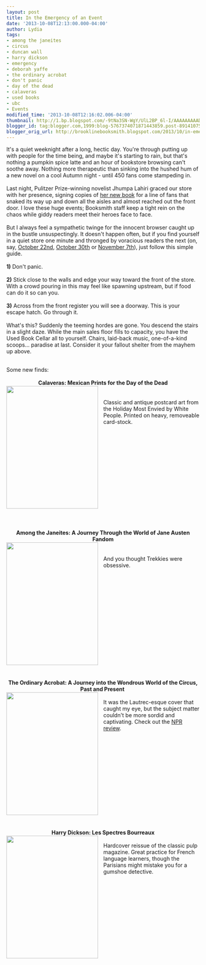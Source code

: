 ```yaml
---
layout: post
title: In the Emergency of an Event
date: '2013-10-08T12:13:00.000-04:00'
author: Lydia
tags:
- among the janeites
- circus
- duncan wall
- harry dickson
- emergency
- deborah yaffe
- the ordinary acrobat
- don't panic
- day of the dead
- calaveras
- used books
- ubc
- Events
modified_time: '2013-10-08T12:16:02.006-04:00'
thumbnail: http://1.bp.blogspot.com/-9tNa3SN-WgY/UlL2BP_6l-I/AAAAAAAAADo/fPlwdKvFNRk/s72-c/photo+2.JPG
blogger_id: tag:blogger.com,1999:blog-5767374071871443859.post-891410757209052052
blogger_orig_url: http://brooklinebooksmith.blogspot.com/2013/10/in-emergency-of-event.html
---
```


It's a quiet weeknight after a long, hectic day. You're through putting up with people for the time being, and maybe it's starting to rain, but that's nothing a pumpkin spice latte and an hour of bookstore browsing can't soothe away. Nothing more therapeutic than sinking into the hushed hum of a new novel on a cool Autumn night - until 450 fans come stampeding in.<br /><br />Last night, Pulitzer Prize-winning novelist Jhumpa Lahiri graced our store with her presence, signing copies of <a href="http://www.brooklinebooksmith-shop.com/book/9780307265746" target="_blank">her new book</a> for a line of fans that snaked its way up and down all the aisles and almost reached out the front door. I love these huge events; Booksmith staff keep a tight rein on the chaos while giddy readers meet their heroes face to face.<br /><br />But I always feel a sympathetic twinge for the innocent browser caught up in the bustle unsuspectingly. It doesn't happen often, but if you find yourself in a quiet store one minute and thronged by voracious readers the next (on, say, <a href="http://www.brooklinebooksmith-shop.com/event/dave-isay-ties-bind" target="_blank">October 22nd</a>, <a href="http://www.brooklinebooksmith-shop.com/event/wally-lamb-we-are-water" target="_blank">October 30th</a> or <a href="http://www.brooklinebooksmith-shop.com/event/amy-tan-valley-amazement" target="_blank">November 7th</a>), just follow this simple guide.<br /><br /><b>1)</b> Don't panic.<br /><br /><b>2)</b> Stick close to the walls and edge your way toward the front of the store. With a crowd pouring in this may feel like spawning upstream, but if food can do it so can you.<br /><br /><b>3)</b> Across from the front register you will see a doorway. This is your escape hatch. Go through it.<br /><br />What's this? Suddenly the teeming hordes are gone. You descend the stairs in a slight daze. While the main sales floor fills to capacity, you have the Used Book Cellar all to yourself. Chairs, laid-back music, one-of-a-kind scoops... paradise at last. Consider it your fallout shelter from the mayhem up above.<br /><br /><div>Some new finds:<br /><br /></div><div><div class="separator" style="clear: both; text-align: right;"></div><div class="separator" style="clear: both; text-align: center;"><b>Calaveras: Mexican Prints for the Day of the Dead</b></div><a href="http://1.bp.blogspot.com/-9tNa3SN-WgY/UlL2BP_6l-I/AAAAAAAAADo/fPlwdKvFNRk/s1600/photo+2.JPG" imageanchor="1" style="clear: left; float: left; margin-bottom: 1em; margin-right: 1em; text-align: center;"><img border="0" height="320" src="http://1.bp.blogspot.com/-9tNa3SN-WgY/UlL2BP_6l-I/AAAAAAAAADo/fPlwdKvFNRk/s320/photo+2.JPG" width="239" /></a><br /><br />Classic and antique postcard art from the Holiday Most Envied by White People. Printed on heavy, removeable card-stock.<br /><br /><br /><br /><br /><br /><br /><br /><br /><br /><br /><br /><br /><br /><br /><br /><br /><div style="text-align: center;"><b>Among the Janeites: A Journey Through the World of Jane Austen Fandom</b></div><a href="http://3.bp.blogspot.com/-GFgKjJLCjZ0/UlL2CpdP31I/AAAAAAAAADw/P1tnnNv688M/s1600/photo+3.JPG" imageanchor="1" style="clear: left; float: left; margin-bottom: 1em; margin-right: 1em; text-align: center;"><img border="0" height="320" src="http://3.bp.blogspot.com/-GFgKjJLCjZ0/UlL2CpdP31I/AAAAAAAAADw/P1tnnNv688M/s320/photo+3.JPG" width="239" /></a><br /><br />And you thought Trekkies were obsessive.<br /><br /><br /><br /><br /><br /><br /><br /><br /><br /><br /><br /><br /><br /><br /><br /><br /><br /><div style="text-align: center;"><b>The Ordinary Acrobat: A Journey into the Wondrous World of the Circus, Past and Present&nbsp;</b></div><div class="separator" style="clear: both; text-align: center;"><a href="http://3.bp.blogspot.com/-pZ2Y5zRvhhQ/UlL2EovsIoI/AAAAAAAAAD4/IhppPbcNc2M/s1600/photo+4.JPG" imageanchor="1" style="clear: left; float: left; margin-bottom: 1em; margin-right: 1em;"><img border="0" height="320" src="http://3.bp.blogspot.com/-pZ2Y5zRvhhQ/UlL2EovsIoI/AAAAAAAAAD4/IhppPbcNc2M/s320/photo+4.JPG" width="239" /></a></div><br />It was the Lautrec-esque cover that caught my eye, but the subject matter couldn't be more sordid and captivating. Check out the <a href="http://www.npr.org/2013/03/06/172608511/no-ordinary-acrobat-an-unconventional-history-of-the-circus" target="_blank">NPR review</a>.<br /><br /><br /><br /><br /><br /><br /><br /><br /><br /><br /><br /><br /><br /><br /><div style="text-align: center;"><b><br class="Apple-interchange-newline" />Harry Dickson: Les Spectres Bourreaux</b></div><div style="text-align: center;"><a href="http://3.bp.blogspot.com/-d-JeN6WO_Xw/UlL189D2tcI/AAAAAAAAADg/jYlhk0Y6L6M/s1600/photo+1.JPG" imageanchor="1" style="clear: left; display: inline !important; float: left; margin-bottom: 1em; margin-right: 1em;"><img border="0" height="320" src="http://3.bp.blogspot.com/-d-JeN6WO_Xw/UlL189D2tcI/AAAAAAAAADg/jYlhk0Y6L6M/s320/photo+1.JPG" width="239" /></a></div><br class="Apple-interchange-newline" />Hardcover reissue of the classic pulp magazine. Great practice for French language learners, though the Parisians might mistake you for a gumshoe detective.<br /><br /><br /><br /><br /><br /><br /><br /><br /><br /><br /><br /><br /><div style="text-align: center;"><br /></div></div>